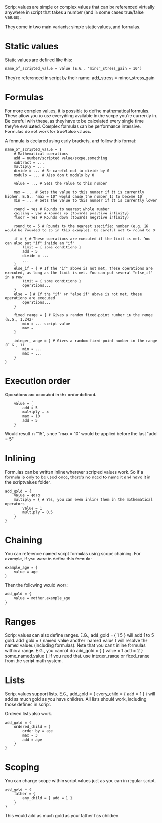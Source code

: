 Script values are simple or complex values that can be referenced virtually anywhere in script that takes a number (and
in some cases true/false values).

They come in two main variants; simple static values, and formulas.

# Static values

Static values are defined like this:

	name_of_scripted_value = value (E.G., "minor_stress_gain = 10")

They're referenced in script by their name:
add_stress = minor_stress_gain

# Formulas

For more complex values, it is possible to define mathematical formulas. These allow you to use everything available in
the scope you're currently in.
Be careful with these, as they have to be calculated every single time they're evaluated. Complex formulas can be
performance intensive.
Formulas do not work for true/false values.

A formula is declared using curly brackets, and follow this format:

	name_of_scripted_value = {
		# Mathematical operations
		add = number/scripted value/scope.something
		subtract = ...
		multiply = ...
		divide = ... # Be careful not to divide by 0
		modulo = ... # Also don't modulo by 0
	
		value = ... # Sets the value to this number
	
		max = ... # Sets the value to this number if it is currently higher. E.G., "max = 10" would cause the number 15 to become 10
		min = ... # Sets the value to this number if it is currently lower
	
		round = yes # Rounds to nearest whole number
		ceiling = yes # Rounds up (towards positive infinity)
		floor = yes # Rounds down (towards negative infinity)

		round_to = 5 # Rounds to the nearest specified number (e.g. 26 would be rounded to 25 in this example). Be careful not to round to 0
	
		if = { # These operations are executed if the limit is met. You can also put "if" inside an "if"
			limit = { some conditions }
			add = 5
			divide = ...
			...
		}
		else_if = { # If the "if" above is not met, these operations are executed, as long as the limit is met. You can put several "else_if" in a row
			limit = { some conditions }
			operations...
		}
		else = { # If the "if" or "else_if" above is not met, these operations are executed
			operations...
		}
	
		fixed_range = { # Gives a random fixed-point number in the range (E.G., 1.242)
			min = ... script value
			max = ...
		}
	
		integer_range = { # Gives a random fixed-point number in the range (E.G., 1)
			min = ...
			max = ...
		}
	}

# Execution order

Operations are executed in the order defined.

		value = {
			add = 5
			multiply = 4
			max = 10
			add = 5
		}

Would result in "15", since "max = 10" would be applied before the last "add = 5"

# Inlining

Formulas can be written inline wherever scripted values work. So if a formula is only to be used once, there's no need
to name it and have it in the scriptvalues folder.

	add_gold = {
		value = gold
		multiply = { # Yes, you can even inline them in the mathematical operators
			value = 1
			multiply = 0.5
		}
	}

# Chaining

You can reference named script formulas using scope chaining. For example, if you were to define this formula:

	example_age = {
		value = age
	}

Then the following would work:

	add_gold = {
		value = mother.example_age
	}

# Ranges

Script values can also define ranges.
E.G., add_gold = { 1 5 } will add 1 to 5 gold.
add_gold = { named_value another_named_value } will resolve the named values (including formulas).
Note that you can't inline formulas within a range. E.G., you cannot do add_gold = { { value = 1 add = 2 }
some_named_value }. If you need that, use integer_range or fixed_range from the script math system.

# Lists

Script values support lists.
E.G., add_gold = { every_child = { add = 1 } } will add as much gold as you have children.
All lists should work, including those defined in script.

Ordered lists also work.

	add_gold = {
		ordered_child = {
			order_by = age
			max = 3
			add = age
		}
	}

# Scoping

You can change scope within script values just as you can in regular script.

	add_gold = {
		father = {
			any_child = { add = 1 }
		}
	}

This would add as much gold as your father has children.	
